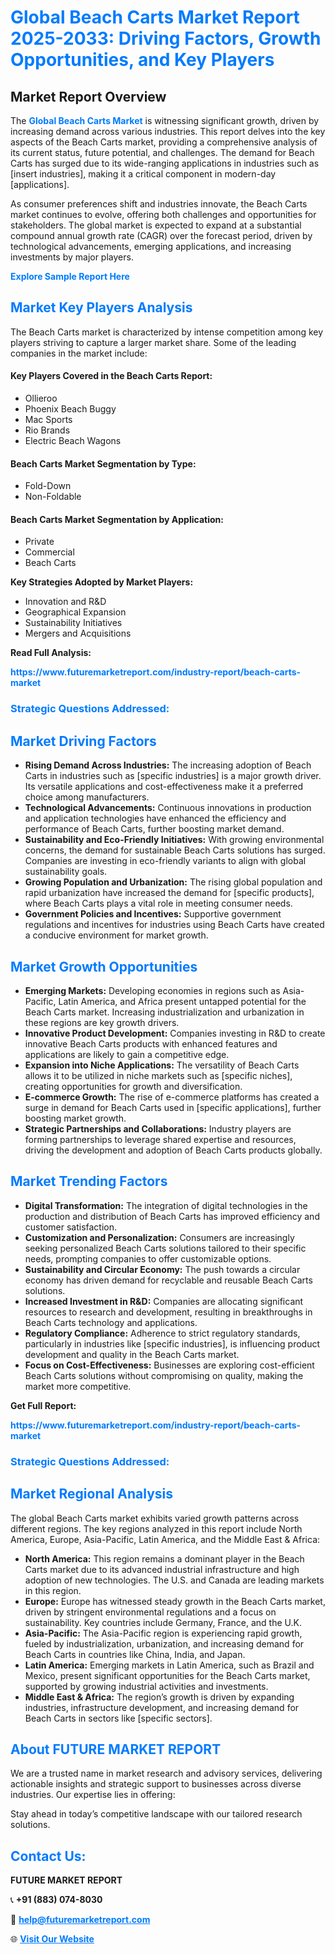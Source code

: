 <h1 style="color: #007BFF;">Global Beach Carts Market Report 2025-2033: Driving Factors, Growth Opportunities, and Key Players</h1>

<section id="overview">
<h2>Market Report Overview</h2>
<p>The <a href="https://www.futuremarketreport.com/industry-report/beach-carts-market" style="color: #007BFF; text-decoration: none;"><strong>Global Beach Carts Market</strong></a> is witnessing significant growth, driven by increasing demand across various industries. This report delves into the key aspects of the Beach Carts market, providing a comprehensive analysis of its current status, future potential, and challenges. The demand for Beach Carts has surged due to its wide-ranging applications in industries such as [insert industries], making it a critical component in modern-day [applications].</p>
<p>As consumer preferences shift and industries innovate, the Beach Carts market continues to evolve, offering both challenges and opportunities for stakeholders. The global market is expected to expand at a substantial compound annual growth rate (CAGR) over the forecast period, driven by technological advancements, emerging applications, and increasing investments by major players.</p>
</section>

<section id="overview">
<p><a href="https://www.futuremarketreport.com/request-sample/reportId=126263" style="color: #007BFF; text-decoration: none;"><strong>Explore Sample Report Here</strong></a></p>
</section>

<section id="key-players">
<h2 style="color: #007BFF;">Market Key Players Analysis</h2>
<p>The Beach Carts market is characterized by intense competition among key players striving to capture a larger market share. Some of the leading companies in the market include:</p>
<h4>Key Players Covered in the Beach Carts Report:</h4>
<ul><li>Ollieroo</li><li>Phoenix Beach Buggy</li><li>Mac Sports</li><li>Rio Brands</li><li>Electric Beach Wagons</li></ul>
<h4>Beach Carts Market Segmentation by Type:</h4>
<ul><li>Fold-Down</li><li>Non-Foldable</li></ul>

<h4>Beach Carts Market Segmentation by Application:</h4>
<ul><li>Private</li><li>Commercial</li><li>Beach Carts</li></ul>
<p><strong>Key Strategies Adopted by Market Players:</strong></p>
<ul>
<li>Innovation and R&D</li>
<li>Geographical Expansion</li>
<li>Sustainability Initiatives</li>
<li>Mergers and Acquisitions</li>
</ul>
</section>

<section>
<p><strong>Read Full Analysis: </strong></p><a href="https://www.futuremarketreport.com/industry-report/beach-carts-market" style="color: #007BFF; text-decoration: none;"><strong>https://www.futuremarketreport.com/industry-report/beach-carts-market</strong></a>
<h3 style="color: #007BFF;">Strategic Questions Addressed:</h3>
</section>

<section id="driving-factors">
<h2 style="color: #007BFF;">Market Driving Factors</h2>
<ul>
<li><strong>Rising Demand Across Industries:</strong> The increasing adoption of Beach Carts in industries such as [specific industries] is a major growth driver. Its versatile applications and cost-effectiveness make it a preferred choice among manufacturers.</li>
<li><strong>Technological Advancements:</strong> Continuous innovations in production and application technologies have enhanced the efficiency and performance of Beach Carts, further boosting market demand.</li>
<li><strong>Sustainability and Eco-Friendly Initiatives:</strong> With growing environmental concerns, the demand for sustainable Beach Carts solutions has surged. Companies are investing in eco-friendly variants to align with global sustainability goals.</li>
<li><strong>Growing Population and Urbanization:</strong> The rising global population and rapid urbanization have increased the demand for [specific products], where Beach Carts plays a vital role in meeting consumer needs.</li>
<li><strong>Government Policies and Incentives:</strong> Supportive government regulations and incentives for industries using Beach Carts have created a conducive environment for market growth.</li>
</ul>
</section>

<section id="growth-opportunities">
<h2 style="color: #007BFF;">Market Growth Opportunities</h2>
<ul>
<li><strong>Emerging Markets:</strong> Developing economies in regions such as Asia-Pacific, Latin America, and Africa present untapped potential for the Beach Carts market. Increasing industrialization and urbanization in these regions are key growth drivers.</li>
<li><strong>Innovative Product Development:</strong> Companies investing in R&D to create innovative Beach Carts products with enhanced features and applications are likely to gain a competitive edge.</li>
<li><strong>Expansion into Niche Applications:</strong> The versatility of Beach Carts allows it to be utilized in niche markets such as [specific niches], creating opportunities for growth and diversification.</li>
<li><strong>E-commerce Growth:</strong> The rise of e-commerce platforms has created a surge in demand for Beach Carts used in [specific applications], further boosting market growth.</li>
<li><strong>Strategic Partnerships and Collaborations:</strong> Industry players are forming partnerships to leverage shared expertise and resources, driving the development and adoption of Beach Carts products globally.</li>
</ul>
</section>

<section id="trending-factors">
<h2 style="color: #007BFF;">Market Trending Factors</h2>
<ul>
<li><strong>Digital Transformation:</strong> The integration of digital technologies in the production and distribution of Beach Carts has improved efficiency and customer satisfaction.</li>
<li><strong>Customization and Personalization:</strong> Consumers are increasingly seeking personalized Beach Carts solutions tailored to their specific needs, prompting companies to offer customizable options.</li>
<li><strong>Sustainability and Circular Economy:</strong> The push towards a circular economy has driven demand for recyclable and reusable Beach Carts solutions.</li>
<li><strong>Increased Investment in R&D:</strong> Companies are allocating significant resources to research and development, resulting in breakthroughs in Beach Carts technology and applications.</li>
<li><strong>Regulatory Compliance:</strong> Adherence to strict regulatory standards, particularly in industries like [specific industries], is influencing product development and quality in the Beach Carts market.</li>
<li><strong>Focus on Cost-Effectiveness:</strong> Businesses are exploring cost-efficient Beach Carts solutions without compromising on quality, making the market more competitive.</li>
</ul>
</section>

<section>
<p><strong>Get Full Report: </strong></p><a href="https://www.futuremarketreport.com/industry-report/beach-carts-market" style="color: #007BFF; text-decoration: none;"><strong>https://www.futuremarketreport.com/industry-report/beach-carts-market</strong></a>
<h3 style="color: #007BFF;">Strategic Questions Addressed:</h3>
</section>


<section id="regional-analysis">
<h2 style="color: #007BFF;">Market Regional Analysis</h2>
<p>The global Beach Carts market exhibits varied growth patterns across different regions. The key regions analyzed in this report include North America, Europe, Asia-Pacific, Latin America, and the Middle East & Africa:</p>
<ul>
<li><strong>North America:</strong> This region remains a dominant player in the Beach Carts market due to its advanced industrial infrastructure and high adoption of new technologies. The U.S. and Canada are leading markets in this region.</li>
<li><strong>Europe:</strong> Europe has witnessed steady growth in the Beach Carts market, driven by stringent environmental regulations and a focus on sustainability. Key countries include Germany, France, and the U.K.</li>
<li><strong>Asia-Pacific:</strong> The Asia-Pacific region is experiencing rapid growth, fueled by industrialization, urbanization, and increasing demand for Beach Carts in countries like China, India, and Japan.</li>
<li><strong>Latin America:</strong> Emerging markets in Latin America, such as Brazil and Mexico, present significant opportunities for the Beach Carts market, supported by growing industrial activities and investments.</li>
<li><strong>Middle East & Africa:</strong> The region’s growth is driven by expanding industries, infrastructure development, and increasing demand for Beach Carts in sectors like [specific sectors].</li>
</ul>
</section>

<footer>
<h2 style="color: #007BFF;">About FUTURE MARKET REPORT</h2>
<p>We are a trusted name in market research and advisory services, delivering actionable insights and strategic support to businesses across diverse industries. Our expertise lies in offering:</p>

<p>Stay ahead in today’s competitive landscape with our tailored research solutions.</p>

<h2 style="color: #007BFF;">Contact Us:</h2>
<p><strong>FUTURE MARKET REPORT</strong></p>
<p>📞 <strong>+91 (883) 074-8030</strong></p>
<p>📧 <strong><a href="mailto:help@futuremarketreport.com" style="color: #007BFF;">help@futuremarketreport.com</a></strong></p>
<p>🌐 <strong><a href="https://www.futuremarketreport.com/" style="color: #007BFF;">Visit Our Website</a></strong></p>
</footer>